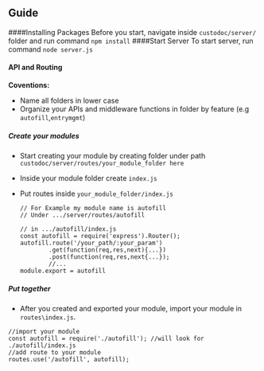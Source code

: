 ## Guide 
####Installing Packages
Before you start, navigate inside `custodoc/server/` folder and run command `npm install`
####Start Server
To start server, run command `node server.js`
#### API and Routing
**Coventions:**
   
- Name all folders in lower case
- Organize your APIs and middleware functions in folder by feature (e.g `autofill`,`entrymgmt`)

##### Create your modules 
- Start creating your module by creating folder under path `custodoc/server/routes/your_module_folder here`
- Inside your module folder create `index.js`
- Put routes inside `your_module_folder/index.js` 
  
  ```
  // For Example my module name is autofill
  // Under .../server/routes/autofill
  
  // in .../autofill/index.js
  const autofill = require('express').Router();
  autofill.route('/your_path/:your_param')
          .get(function(req,res,next){...})
          .post(function(req,res,next{...});
          //...
  module.export = autofill        
  ```


##### Put together
- After you created and exported your module, import your module in `routes\index.js`.

```
//import your module
const autofill = require('./autofill'); //will look for ./autofill/index.js
//add route to your module
routes.use('/autofill', autofill);
```
